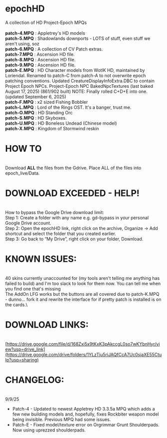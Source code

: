 # epochHD
A collection of HD Project-Epoch MPQs\
\
**patch-4.MPQ** : Appletrey's HD models\
**patch-5.MPQ** : Shadowlands downports  - LOTS of stuff, even stuff we aren't using, soz\
**patch-6.MPQ** : A collection of CV Patch extras.\
**patch-7.MPQ** : Ascension HD file.\
**patch-8.MPQ** : Ascension HD file.\
**patch-9.MPQ** : Ascension HD file.\
**patch-E.MPQ** : HD Character models from WotlK HD, maintained by Loriendal. Renamed to patch-C from patch-A to not overwrite epoch patching conventions. Updated CreatureDisplayInfoExtra.DBC to contain Project Epoch NPCs. Project-Epoch NPC BakedNpcTextures (last baked August 17, 2025) (861/902 built) NOTE: Finally rolled C+D+E into one. (updated September 6, 2025)\
**patch-F.MPQ** : x2 sized Fishing Bobbler\
**patch-L.MPQ** : Lord of the Rings OST. It's a banger, trust me.\
**patch-O.MPQ** : HD Standing Orc\
**patch-S.MPQ** : HD Skyboxes.\
**patch-U.MPQ** : HD Boneless Undead (Chinese model)\
**patch-X.MPQ** : Kingdom of Stormwind reskin

# HOW TO
\
Download **ALL** the files from the Gdrive. Place ALL of the files into epoch_live/Data.

# DOWNLOAD EXCEEDED - HELP!
\
How to bypass the Google Drive download limit: \
Step 1: Create a folder with any name e.g. gd-bypass in your personal Google Drive account.\
Step 2: Open the epochHD link, right click on the archive, Organize -> Add shortcut and select the folder that you created earlier.\
Step 3: Go back to “My Drive”, right click on your folder, Download.

# KNOWN ISSUES:
\
40 skins currently unaccounted for (my tools aren't telling me anything has failed to build) and I'm too slack to look for them now. You can tell me when you find one that's missing\
The AddOn LFG works but the buttons are all covered due to patch-K.MPQ - dunno... fork it and rewrite the interface for if pretty patch is installed is on the cards.\

# DOWNLOAD LINKS:
\
[https://drive.google.com/file/d/168Zxi5x9tKxK3pAkccgL0so7wKYbnHyr/view?usp=drive_link](https://drive.google.com/drive/folders/1YLzTju5riJAQfCcA7Uc0sjaXE55CtuIp?usp=sharing)

# CHANGELOG:
\
9/9/25
- Patch-4 - Updated to newest Appletrey HD 3.3.5a MPQ which adds a few new building models and, hopefully, fixes Rockbiter weapon model being invisible. Previous MPQ had some issues.
- Patch-E - Fixed model/texture error on Orgrimmar Grunt Shoulderpads. Now using uprezzed shoulderpads.
